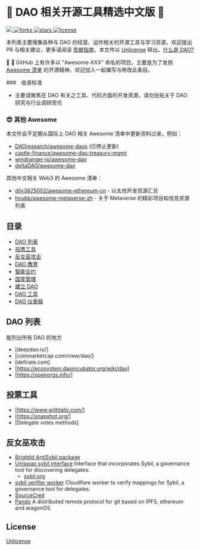 # :open_book: DAO 相关开源工具精选中文版 :open_book:

<p align="left">
    <a href="https://github.com/sindresorhus/awesome">
        <img src="https://cdn.jsdelivr.net/gh/sindresorhus/awesome@d7305f38d29fed78fa85652e3a63e154dd8e8829/media/badge.svg" />
    </a>
    <a href="https://github.com/SeeDAO-OpenSource/awesome-dao-zh/network">
        <img src="https://img.shields.io/github/forks/SeeDAO-OpenSource/awesome-dao-zh.svg"
             alt="forks">
    </a>
    <a href="https://github.com/SeeDAO-OpenSource/awesome-dao-zh/stargazers">
        <img src="https://img.shields.io/github/stars/SeeDAO-OpenSource/awesome-dao-zh.svg"
             alt="stars">
    </a>
    <a href="https://unlicense.org">
        <img src="https://img.shields.io/badge/license-unlicense-blue"
             alt="license">
    </a>
</p>

本列表主要搜集各种与 DAO 的经营、运作相关的开源工具与学习资源，欢迎提出 PR 与相关建议，更多请阅读 [贡献指南](CONTRIBUTING.md)，本文件以 [Unlicense](https://unlicense.org) 释出。[什么是 DAO?](https://zh.m.wikipedia.org/zh-cn/分布式自治组织)

:wave: :wave: GitHub 上有许多以 "Awesome-XXX" 命名的项目，主要是为了发扬 [Awesome 清单](https://github.com/sindresorhus/awesome/blob/master/awesome.md) 的开源精神，欢迎加入一起编写与修改此条目。

###　收录标准

- 主要请聚焦在 DAO 有关之工具、代码方面的开发资源，请勿张贴关于 DAO 研究与行业调研资讯

### :sunglasses: 其他 Awesome

本文件会不定期从国际上 DAO 相关 Awesome 清单中更新资料过来，例如：
- [DAOresearch/awesome-daos](https://github.com/DAOresearch/awesome-daos) (已停止更新)
- [castle-finance/awesome-dao-treasury-mgmt](https://github.com/castle-finance/awesome-dao-treasury-mgmt)
- [windranger-io/awesome-dao](https://github.com/windranger-io/awesome-dao)
- [deltaDAO/awesome-dao](https://github.com/deltaDAO/awesome-dao)

其他中文相关 Web3 的 Awesome 清单：
- [dily3825002/awesome-ethereum-cn](https://github.com/dily3825002/awesome-ethereum-cn) - 以太坊开发资源汇总
- [houbb/awesome-metaverse-zh](https://github.com/houbb/awesome-metaverse-zh) - 关于 Metaverse 的精彩项目和信息资源列表

## 目录

- [DAO 列表]()
- [投票工具]()
- [反女巫攻击]()
- [DAO 教育]()
- [智能合约]()
- [国库管理]()
- [建立 DAO]()
- [DAO 工具]()
- [DAO 仪表板]()

## DAO 列表

能列出所有 DAO 的地方

- [deepdao.io/]
- [coinmarketcap.com/view/dao/]
- [defirate.com]
- [https://ecosystem.daoincubator.org/wiki/dao]
- [https://openorgs.info/]

## 投票工具

- [https://www.withtally.com/]
- [https://snapshot.org/]
- [Delegate votes methods]

## 反女巫攻击

- [BrightId AntiSybil package](https://github.com/BrightID/BrightID-AntiSybil)
- [Uniswap sybil interface](https://github.com/Uniswap/sybil-interface) Interface that incorporates Sybil, a governance tool for discovering delegates.
    - [sybil.org](https://github.com/windranger-io/awesome-dao/blob/main/sybil.org)
- [sybil verifier worker](https://github.com/Uniswap/sybil-verifier-worker) Cloudlfare worker to verify mappings for Sybil, a governance tool for delegates.
- [SourceCred](https://sourcecred.io/)
- [Pando](https://github.com/pandonetwork/pando) A distributed remote protocol for git based on IPFS, ethereum and aragonOS

## License

[Unlicense](https://unlicense.org)

